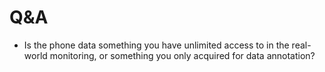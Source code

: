 # Q&A

* Is the phone data something you have unlimited access to in the real-world monitoring, or something you only acquired for data annotation?